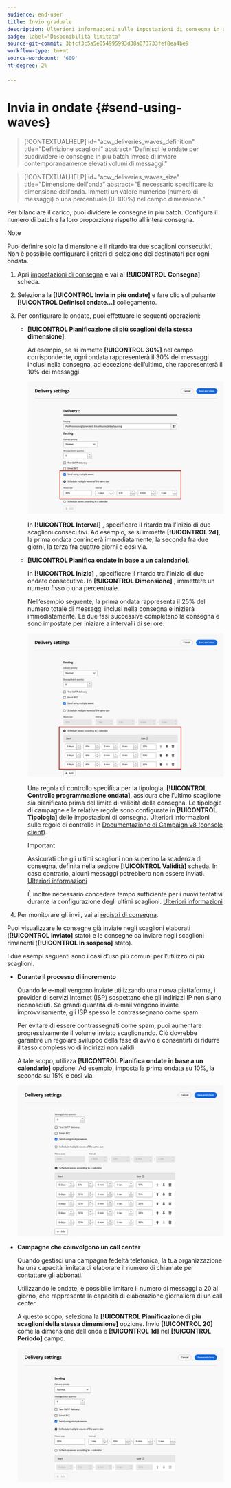 ```yaml
---
audience: end-user
title: Invio graduale
description: Ulteriori informazioni sulle impostazioni di consegna in Campaign Web
badge: label="Disponibilità limitata"
source-git-commit: 3bfcf3c5a5e054995993d38a073733fef8ea4be9
workflow-type: tm+mt
source-wordcount: '609'
ht-degree: 2%

---
```



# Invia in ondate {#send-using-waves}

>[!CONTEXTUALHELP]
>id="acw_deliveries_waves_definition"
>title="Definizione scaglioni"
>abstract="Definisci le ondate per suddividere le consegne in più batch invece di inviare contemporaneamente elevati volumi di messaggi."

>[!CONTEXTUALHELP]
>id="acw_deliveries_waves_size"
>title="Dimensione dell&#39;onda"
>abstract="È necessario specificare la dimensione dell&#39;onda. Immetti un valore numerico (numero di messaggi) o una percentuale (0-100%) nel campo dimensione."

Per bilanciare il carico, puoi dividere le consegne in più batch. Configura il numero di batch e la loro proporzione rispetto all’intera consegna.

>[!NOTE]
>
>Puoi definire solo la dimensione e il ritardo tra due scaglioni consecutivi. Non è possibile configurare i criteri di selezione dei destinatari per ogni ondata.

1. Apri [impostazioni di consegna](delivery-settings.md#retries) e vai al **[!UICONTROL Consegna]** scheda.
1. Seleziona la **[!UICONTROL Invia in più ondate]** e fare clic sul pulsante **[!UICONTROL Definisci ondate...]** collegamento.

1. Per configurare le ondate, puoi effettuare le seguenti operazioni:

   * **[!UICONTROL Pianificazione di più scaglioni della stessa dimensione]**.

     Ad esempio, se si immette **[!UICONTROL 30%]** nel campo corrispondente, ogni ondata rappresenterà il 30% dei messaggi inclusi nella consegna, ad eccezione dell’ultimo, che rappresenterà il 10% dei messaggi.

     ![](assets/waves-same-size.png)

     In **[!UICONTROL Interval]** , specificare il ritardo tra l&#39;inizio di due scaglioni consecutivi. Ad esempio, se si immette **[!UICONTROL 2d]**, la prima ondata comincerà immediatamente, la seconda fra due giorni, la terza fra quattro giorni e così via.

   * **[!UICONTROL Pianifica ondate in base a un calendario]**.

     In **[!UICONTROL Inizio]** , specificare il ritardo tra l&#39;inizio di due ondate consecutive. In **[!UICONTROL Dimensione]** , immettere un numero fisso o una percentuale.

     Nell’esempio seguente, la prima ondata rappresenta il 25% del numero totale di messaggi inclusi nella consegna e inizierà immediatamente. Le due fasi successive completano la consegna e sono impostate per iniziare a intervalli di sei ore.

     ![](assets/waves-calendar.png)

     Una regola di controllo specifica per la tipologia, **[!UICONTROL Controllo programmazione ondata]**, assicura che l’ultimo scaglione sia pianificato prima del limite di validità della consegna. Le tipologie di campagne e le relative regole sono configurate in **[!UICONTROL Tipologia]** delle impostazioni di consegna. Ulteriori informazioni sulle regole di controllo in [Documentazione di Campaign v8 (console client)](https://experienceleague.adobe.com/docs/campaign/automation/campaign-optimization/control-rules.html).

     >[!IMPORTANT]
     >
     >Assicurati che gli ultimi scaglioni non superino la scadenza di consegna, definita nella sezione **[!UICONTROL Validità]** scheda. In caso contrario, alcuni messaggi potrebbero non essere inviati. [Ulteriori informazioni](delivery-settings.md#validity)
     >
     >È inoltre necessario concedere tempo sufficiente per i nuovi tentativi durante la configurazione degli ultimi scaglioni. [Ulteriori informazioni](delivery-settings.md#retries)

1. Per monitorare gli invii, vai al [registri di consegna](../monitor/delivery-logs.md).

Puoi visualizzare le consegne già inviate negli scaglioni elaborati (**[!UICONTROL Inviato]** stato) e le consegne da inviare negli scaglioni rimanenti (**[!UICONTROL In sospeso]** stato).

I due esempi seguenti sono i casi d’uso più comuni per l’utilizzo di più scaglioni.

* **Durante il processo di incremento**

  Quando le e-mail vengono inviate utilizzando una nuova piattaforma, i provider di servizi Internet (ISP) sospettano che gli indirizzi IP non siano riconosciuti. Se grandi quantità di e-mail vengono inviate improvvisamente, gli ISP spesso le contrassegnano come spam.

  Per evitare di essere contrassegnati come spam, puoi aumentare progressivamente il volume inviato scaglionando. Ciò dovrebbe garantire un regolare sviluppo della fase di avvio e consentirti di ridurre il tasso complessivo di indirizzi non validi.

  A tale scopo, utilizza **[!UICONTROL Pianifica ondate in base a un calendario]** opzione. Ad esempio, imposta la prima ondata su 10%, la seconda su 15% e così via.

  ![](assets/waves-ramp-up.png)

* **Campagne che coinvolgono un call center**

  Quando gestisci una campagna fedeltà telefonica, la tua organizzazione ha una capacità limitata di elaborare il numero di chiamate per contattare gli abbonati.

  Utilizzando le ondate, è possibile limitare il numero di messaggi a 20 al giorno, che rappresenta la capacità di elaborazione giornaliera di un call center.

  A questo scopo, seleziona la **[!UICONTROL Pianificazione di più scaglioni della stessa dimensione]** opzione. Invio **[!UICONTROL 20]** come la dimensione dell&#39;onda e **[!UICONTROL 1d]** nel **[!UICONTROL Periodo]** campo.

  ![](assets/waves-call-center.png)